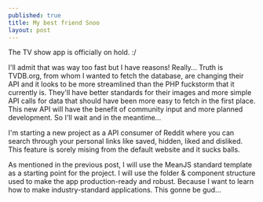 ```yaml
---
published: true
title: My best friend Snoo
layout: post
---
```

The TV show app is officially on hold. :/

I'll admit that was way too fast but I have reasons! Really...
Truth is TVDB.org, from whom I wanted to fetch the database, are changing their API and it looks to be more streamlined than the PHP fuckstorm that it currently is. They'll have better standards for their images and more simple API calls for data that should have been more easy to fetch in the first place. This new API will have the benefit of community input and more planned development. So I'll wait and in the meantime...

I'm starting a new project as a API consumer of Reddit where you can search through your personal links like saved, hidden, liked and disliked. This feature is sorely mising from the default website and it sucks balls.

As mentioned in the previous post, I will use the MeanJS standard template as a starting point for the project. I will use the folder & component structure used to make the app production-ready and robust. Because I want to learn how to make industry-standard applications. This gonne be gud...
